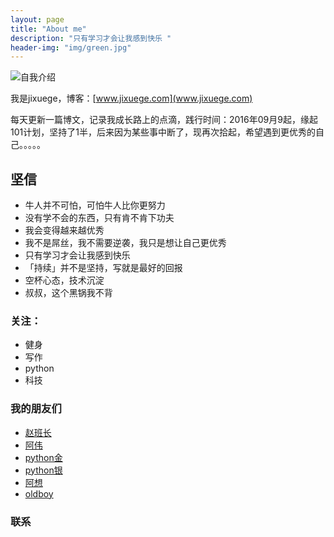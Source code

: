 ```yaml
---
layout: page
title: "About me"
description: "只有学习才会让我感到快乐 "
header-img: "img/green.jpg"
---
```



![自我介绍](http://ww4.sinaimg.cn/large/006eWBRhjw1f7okzk043eg30p70ee0y1.gif)


我是jixuege，博客：[www.jixuege.com](www.jixuege.com)

每天更新一篇博文，记录我成长路上的点滴，践行时间：2016年09月9起，缘起101计划，坚持了1半，后来因为某些事中断了，现再次拾起，希望遇到更优秀的自己。。。。。



## 坚信


- 牛人并不可怕，可怕牛人比你更努力
- 没有学不会的东西，只有肯不肯下功夫 
- 我会变得越来越优秀
- 我不是屌丝，我不需要逆袭，我只是想让自己更优秀
- 只有学习才会让我感到快乐
- 「持续」并不是坚持，写就是最好的回报
- 空杯心态，技术沉淀
- 叔叔，这个黑锅我不背


### 关注：
- 健身
- 写作
- python
- 科技

### 我的朋友们

- [赵班长](https://www.unixhot.com/)
- [阿伟](http://www.xuliangwei.com)
- [python金](http://www.cnblogs.com/alex3714)
- [python银](http://www.cnblogs.com/wupeiqi)
- [阿想](http://lx.wxqrcode.com/)
- [oldboy](http://oldboy.blog.51cto.com)



### 联系








